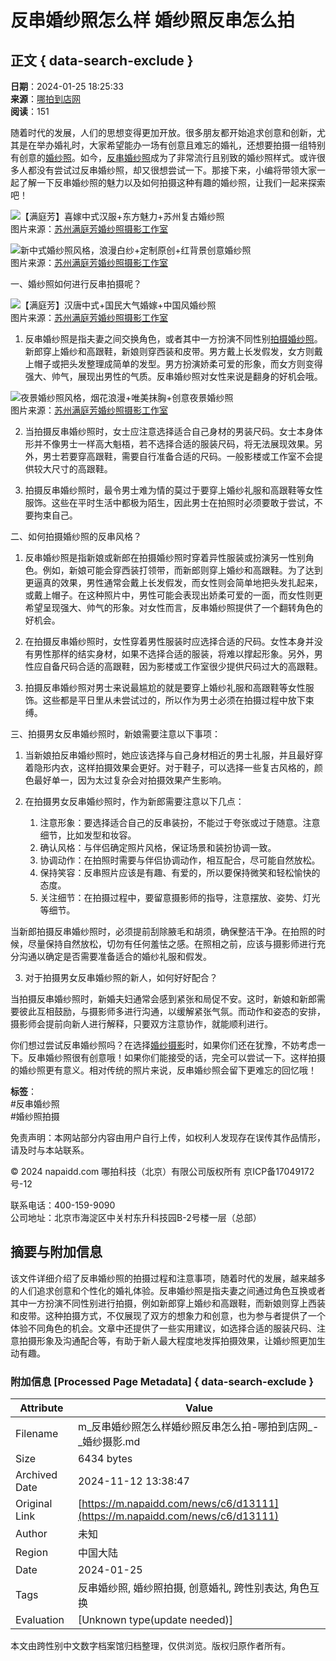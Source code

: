 # 反串婚纱照怎么样 婚纱照反串怎么拍

## 正文 { data-search-exclude }


**日期**：2024-01-25 18:25:33  
**来源**：[哪拍到店网](https://www.napaidd.com)  
**阅读**：151  

随着时代的发展，人们的思想变得更加开放。很多朋友都开始追求创意和创新，尤其是在举办婚礼时，大家希望能办一场有创意且难忘的婚礼，还想要拍摄一组特别有创意的[婚纱照](https://www.napaidd.com/quanguo/hssy/)。如今，[反串婚纱照](https://www.napaidd.com/note/c1/d909)成为了非常流行且别致的婚纱照样式。或许很多人都没有尝试过反串婚纱照，却又很想尝试一下。那接下来，小编将带领大家一起了解一下反串婚纱照的魅力以及如何拍摄这种有趣的婚纱照，让我们一起来探索吧！

![【满庭芳】喜嫁中式汉服+东方魅力+苏州复古婚纱照](http://cdnv2.napai.cn/7f6f12dc19a1a520f4fbb71899f58acd.jpg?imageView2/2/w/750/format/jpg/q/85)  
图片来源：[苏州满庭芳婚纱照摄影工作室](https://www.napaidd.com/shop/10476)

![新中式婚纱照风格，浪漫白纱+定制原创+红背景创意婚纱照](http://cdnv2.napai.cn/adf838d756d1140a9686654f34e0e40d.jpg?imageView2/2/w/750/format/jpg/q/85)  
图片来源：[苏州满庭芳婚纱照摄影工作室](https://www.napaidd.com/shop/10476)

一、婚纱照如何进行反串拍摄呢？

![【满庭芳】汉唐中式+国民大气婚嫁+中国风婚纱照](http://cdnv2.napai.cn/1a516ca07632e9d3e899571c4cdb7c5e.jpg?imageView2/2/w/750/format/jpg/q/85)  
图片来源：[苏州满庭芳婚纱照摄影工作室](https://www.napaidd.com/shop/10476)

1. 反串婚纱照是指夫妻之间交换角色，或者其中一方扮演不同性别[拍摄婚纱照](https://www.napaidd.com/note/c1/d1169)。新郎穿上婚纱和高跟鞋，新娘则穿西装和皮带。男方戴上长发假发，女方则戴上帽子或把头发整理成简单的发型。男方扮演娇柔可爱的形象，而女方则变得强大、帅气，展现出男性的气质。反串婚纱照对女性来说是翻身的好机会哦。

![夜景婚纱照风格，烟花浪漫+唯美抹胸+创意夜景婚纱照](http://cdnv2.napai.cn/ad077c47ac5214ca93f3e9f3b5c66484.jpg?imageView2/2/w/750/format/jpg/q/85)  
图片来源：[苏州满庭芳婚纱照摄影工作室](https://www.napaidd.com/shop/10476)

2. 当拍摄反串婚纱照时，女士应注意选择适合自己身材的男装尺码。女士本身体形并不像男士一样高大魁梧，若不选择合适的服装尺码，将无法展现效果。另外，男士若要穿高跟鞋，需要自行准备合适的尺码。一般影楼或工作室不会提供较大尺寸的高跟鞋。

3. 拍摄反串婚纱照时，最令男士难为情的莫过于要穿上婚纱礼服和高跟鞋等女性服饰。这些在平时生活中都极为陌生，因此男士在拍照时必须要敢于尝试，不要拘束自己。

二、如何拍摄婚纱照的反串风格？

1. 反串婚纱照是指新娘或新郎在拍摄婚纱照时穿着异性服装或扮演另一性别角色。例如，新娘可能会穿西装打领带，而新郎则穿上婚纱和高跟鞋。为了达到更逼真的效果，男性通常会戴上长发假发，而女性则会简单地把头发扎起来，或戴上帽子。在这种照片中，男性可能会表现出娇柔可爱的一面，而女性则更希望呈现强大、帅气的形象。对女性而言，反串婚纱照提供了一个翻转角色的好机会。

2. 在拍摄反串婚纱照时，女性穿着男性服装时应选择合适的尺码。女性本身并没有男性那样的结实身材，如果不选择合适的服装，将难以撑起形象。另外，男性应自备尺码合适的高跟鞋，因为影楼或工作室很少提供尺码过大的高跟鞋。

3. 拍摄反串婚纱照对男士来说最尴尬的就是要穿上婚纱礼服和高跟鞋等女性服饰。这些都是平日里从未尝试过的，所以作为男士必须在拍摄过程中放下束缚。

三、拍摄男女反串婚纱照时，新娘需要注意以下事项：

1. 当新娘拍反串婚纱照时，她应该选择与自己身材相近的男士礼服，并且最好穿着隐形内衣，这样拍摄效果会更好。对于鞋子，可以选择一些复古风格的，颜色最好单一，因为太过复杂会对拍摄效果产生影响。

2. 在拍摄男女反串婚纱照时，作为新郎需要注意以下几点：
   1. 注意形象：要选择适合自己的反串装扮，不能过于夸张或过于随意。注意细节，比如发型和妆容。
   2. 确认风格：与伴侣确定照片风格，保证场景和装扮协调一致。
   3. 协调动作：在拍照时需要与伴侣协调动作，相互配合，尽可能自然放松。
   4. 保持笑容：反串照片应该是有趣、有爱的，所以要保持微笑和轻松愉快的态度。
   5. 关注细节：在拍摄过程中，要留意摄影师的指导，注意摆放、姿势、灯光等细节。

当新郎拍摄反串婚纱照时，必须提前刮除腋毛和胡须，确保整洁干净。在拍照的时候，尽量保持自然放松，切勿有任何羞怯之感。在照相之前，应该与摄影师进行充分沟通以确定是否需要准备适合的婚纱礼服和假发。

3. 对于拍摄男女反串婚纱照的新人，如何好好配合？

当拍摄反串婚纱照时，新婚夫妇通常会感到紧张和局促不安。这时，新娘和新郎需要彼此互相鼓励，与摄影师多进行沟通，以缓解紧张气氛。而动作和姿态的安排，摄影师会提前向新人进行解释，只要双方注意协作，就能顺利进行。

你们想过尝试反串婚纱照吗？在选择[婚纱摄影](https://www.napaidd.com/quanguo/hssy/)时，如果你们还在犹豫，不妨考虑一下。反串婚纱照很有创意哦！如果你们能接受的话，完全可以尝试一下。这样拍摄的婚纱照更有意义。相对传统的照片来说，反串婚纱照会留下更难忘的回忆哦！

**标签**：  
#反串婚纱照  
#婚纱照拍摄  

免责声明：本网站部分内容由用户自行上传，如权利人发现存在误传其作品情形，请及时与本站联系。

© 2024 napaidd.com 哪拍科技（北京）有限公司版权所有 京ICP备17049172号-12  

联系电话：400-159-9090  
公司地址：北京市海淀区中关村东升科技园B-2号楼一层（总部）

## 摘要与附加信息

<!-- tcd_abstract -->
该文件详细介绍了反串婚纱照的拍摄过程和注意事项，随着时代的发展，越来越多的人们追求创意和个性化的婚礼体验。反串婚纱照是指夫妻之间通过角色互换或者其中一方扮演不同性别进行拍摄，例如新郎穿上婚纱和高跟鞋，而新娘则穿上西装和皮带。这种拍摄方式，不仅展现了双方的想象力和创意，也为参与者提供了一个体验不同角色的机会。文章中还提供了一些实用建议，如选择合适的服装尺码、注意拍摄形象及沟通配合等，有助于新人最大程度地发挥拍摄效果，让婚纱照更加生动有趣。
<!-- tcd_abstract_end -->

### 附加信息 [Processed Page Metadata] { data-search-exclude }

| Attribute       | Value                                  |
|-----------------|----------------------------------------|
| Filename        | m_反串婚纱照怎么样婚纱照反串怎么拍-哪拍到店网_-_婚纱摄影.md                             |
| Size            | 6434 bytes                           |
| Archived Date   | 2024-11-12 13:38:47                             |
| Original Link   | [https://m.napaidd.com/news/c6/d13111](https://m.napaidd.com/news/c6/d13111)                       |
| Author          | 未知                               |
| Region          | 中国大陆                               |
| Date            | 2024-01-25                                 |
| Tags            | 反串婚纱照, 婚纱照拍摄, 创意婚礼, 跨性别表达, 角色互换                                 |
| Evaluation            | [Unknown type(update needed)]                                 |
<!-- tcd_table_end -->

本文由跨性别中文数字档案馆归档整理，仅供浏览。版权归原作者所有。
